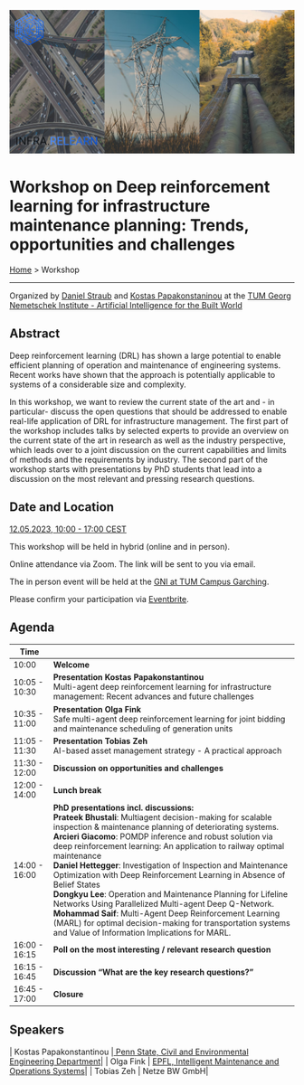 
![Collage of infrastructure](/assets/images/infra-relearn-collage.png)
# Workshop on Deep reinforcement learning for infrastructure maintenance planning: Trends, opportunities and challenges

[Home](index.md) > Workshop

---

Organized by [Daniel Straub](https://www.cee.ed.tum.de/era/team/daniel-straub/) and [Kostas Papakonstaninou](https://sites.psu.edu/kpapakon/)
at the [TUM Georg Nemetschek Institute - Artificial Intelligence for the Built World](https://www.mdsi.tum.de/en/gni/home/)

## Abstract

Deep reinforcement learning (DRL) has shown a large potential to enable efficient planning of operation and maintenance of engineering systems. Recent works have shown that the approach is potentially applicable to systems of a considerable size and complexity.  
 
In this workshop, we want to review the current state of the art and - in particular- discuss the open questions that should be addressed to enable real-life application of DRL for infrastructure management. The first part of the workshop includes talks by selected experts to provide an overview on the current state of the art in research as well as the industry perspective, which leads over to a joint discussion on the current capabilities and limits of methods and the requirements by industry. The second part of the workshop starts with presentations by PhD students that lead into a discussion on the most relevant and pressing research questions.

## Date and Location

[12.05.2023, 10:00 - 17:00 CEST](https://www.timeanddate.com/worldclock/fixedtime.html?msg=Workshop+Deep+reinforcement+learning+for+infrastructure+maintenance+planning%3A+Trends%2C+opportunities+and+challenges&iso=20230512T10&p1=168&ah=7)

This workshop will be held in hybrid (online and in person).

Online attendance via Zoom. The link will be sent to you via email.

The in person event will be held at the [GNI at TUM Campus Garching](https://www.mdsi.tum.de/gni/getting-to-gni/).


Please confirm your participation via [Eventbrite](https://www.eventbrite.de/e/workshop-deep-reinforcement-learning-for-infrastructure-maintenance-plannig-tickets-621786890327). 


## Agenda

| Time          |  |
| ------------- | --- |
| 10:00         | **Welcome** |
| 10:05 - 10:30 | **Presentation Kostas Papakonstantinou**<br /> Multi-agent deep reinforcement learning for infrastructure management: Recent advances and future challenges| 
| 10:35 - 11:00 | **Presentation Olga Fink**<br /> Safe multi-agent deep reinforcement learning for joint bidding and maintenance scheduling of generation units | 
| 11:05 - 11:30 | **Presentation Tobias Zeh**<br /> AI-based asset management strategy - A practical approach |
| 11:30 - 12:00 | **Discussion on opportunities and challenges** |
| 12:00 - 14:00 | **Lunch break** |
| 14:00 - 16:00 | **PhD presentations incl. discussions:** <br />   **Prateek Bhustali**: Multiagent decision-making for scalable inspection & maintenance planning of deteriorating systems. <br /> **Arcieri Giacomo**: POMDP inference and robust solution via deep reinforcement learning: An application to railway optimal maintenance <br /> **Daniel Hettegger**: Investigation of Inspection and Maintenance Optimization with Deep Reinforcement Learning in Absence of Belief States <br /> **Dongkyu Lee**: Operation and Maintenance Planning for Lifeline Networks Using Parallelized Multi-agent Deep Q-Network. <br /> **Mohammad Saif**: Multi-Agent Deep Reinforcement Learning (MARL) for optimal decision-making for transportation systems and Value of Information Implications for MARL. |
| 16:00 - 16:15 | **Poll on the most interesting / relevant research question** |
| 16:15 - 16:45 | **Discussion “What are the key research questions?”** |
| 16:45 - 17:00 | **Closure** | 

## Speakers

| Kostas Papakonstantinou |[ Penn State, Civil and Environmental Engineering Department](https://sites.psu.edu/kpapakon/)|
| Olga Fink | [EPFL, Intelligent Maintenance and Operations Systems](https://people.epfl.ch/olga.fink?lang=en)|
| Tobias Zeh | Netze BW GmbH|
